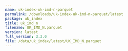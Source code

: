 ```yaml
---
name: uk-index-uk-imd-n-parquet
permalink: /downloads/uk-index-uk-imd-n-parquet/latest
package: uk_index
title: uk_imd_n
filename: UK_IMD_N.parquet
version: latest
full_version: 3.3.0
file: /data/uk_index/latest/UK_IMD_N.parquet
---
```

